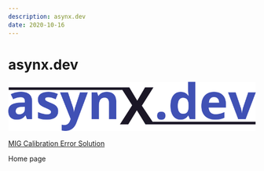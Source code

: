 ```yaml
---
description: asynx.dev
date: 2020-10-16
---
```


# asynx.dev

![asynx.dev logo](img/asynx_logo_800_trans.png)

[MIG Calibration Error Solution](MIG_calibration_error/MIG.md)

Home page
